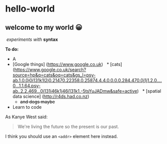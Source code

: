 # hello-world
## welcome to my world :grinning:
  *experiments with* **syntax**
  
__To do:__
* A
* [Google things] (https://www.google.co.uk)
   * [cats] (https://www.google.co.uk/search?source=hp&q=cats&oq=cats&gs_l=psy-ab.1.0.0j0i131k1l2j0.21470.22358.0.25874.4.4.0.0.0.0.284.470.0j1j1.2.0....0...1.1.64.psy-ab..2.2.469...0i131i46k1j46i131k1.-5tsYuJADmw&safe=active)
   * [spatial data science] (http://r4ds.had.co.nz)
   * ~~and dogs maybe~~
 * Learn to code
 
 As Kanye West said:

> We're living the future so
> the present is our past.

I think you should use an
`<addr>` element here instead.
